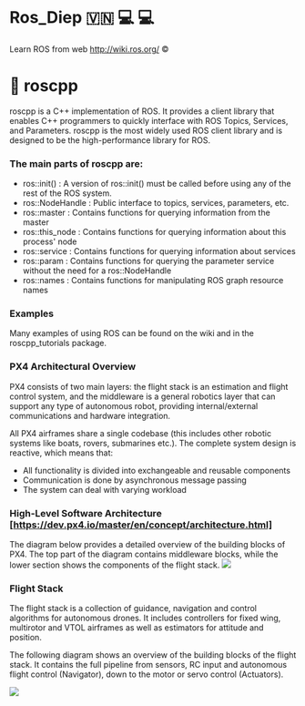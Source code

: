 # Ros_Diep :vietnam: :computer: :computer:
Learn ROS from web http://wiki.ros.org/ :copyright:

# :pushpin: roscpp
roscpp is a C++ implementation of ROS. It provides a client library that enables C++ programmers to quickly interface with ROS Topics, Services, and Parameters. roscpp is the most widely used ROS client library and is designed to be the high-performance library for ROS.
### The main parts of roscpp are:

 * ros::init() : A version of ros::init() must be called before using any of the rest of the ROS system.
 * ros::NodeHandle : Public interface to topics, services, parameters, etc.
 * ros::master : Contains functions for querying information from the master
 * ros::this_node : Contains functions for querying information about this process' node
 * ros::service : Contains functions for querying information about services
 * ros::param : Contains functions for querying the parameter service without the need for a ros::NodeHandle
 * ros::names : Contains functions for manipulating ROS graph resource names
### Examples
Many examples of using ROS can be found on the wiki and in the roscpp_tutorials package.

### PX4 Architectural Overview
PX4 consists of two main layers: the flight stack is an estimation and flight control system, and the middleware is a general robotics layer that can support any type of autonomous robot, providing internal/external communications and hardware integration.

All PX4 airframes share a single codebase (this includes other robotic systems like boats, rovers, submarines etc.). The complete system design is reactive, which means that:

 * All functionality is divided into exchangeable and reusable components
 * Communication is done by asynchronous message passing
 * The system can deal with varying workload
### High-Level Software Architecture [https://dev.px4.io/master/en/concept/architecture.html]
The diagram below provides a detailed overview of the building blocks of PX4. The top part of the diagram contains middleware blocks, while the lower section shows the components of the flight stack.
![](https://dev.px4.io/master/assets/diagrams/PX4_Architecture.svg)

### Flight Stack
The flight stack is a collection of guidance, navigation and control algorithms for autonomous drones. It includes controllers for fixed wing, multirotor and VTOL airframes as well as estimators for attitude and position.

The following diagram shows an overview of the building blocks of the flight stack. It contains the full pipeline from sensors, RC input and autonomous flight control (Navigator), down to the motor or servo control (Actuators).


![](https://dev.px4.io/master/assets/diagrams/PX4_High-Level_Flight-Stack.svg)
